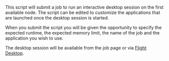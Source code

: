 This script will submit a job to run an interactive desktop session on the
first available node.  The script can be edited to customize the applications
that are launched once the desktop session is started.

When you submit the script you will be given the opportunity to specify the
expected runtime, the expected memory limit, the name of the job and the
application you wish to use.

The desktop session will be available from the job page or via [Flight
Desktop](/desktop).
